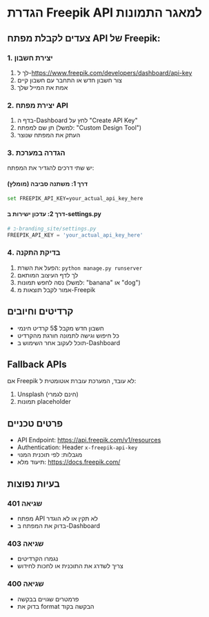 # הגדרת Freepik API למאגר התמונות

## צעדים לקבלת מפתח API של Freepik:

### 1. יצירת חשבון
1. לך ל-https://www.freepik.com/developers/dashboard/api-key
2. צור חשבון חדש או התחבר עם חשבון קיים
3. אמת את המייל שלך

### 2. יצירת מפתח API
1. בדף ה-Dashboard לחץ על "Create API Key"
2. תן שם למפתח (למשל: "Custom Design Tool")
3. העתק את המפתח שנוצר

### 3. הגדרה במערכת
יש שתי דרכים להגדיר את המפתח:

#### דרך 1: משתנה סביבה (מומלץ)
```bash
set FREEPIK_API_KEY=your_actual_api_key_here
```

#### דרך 2: עדכון ישירות ב-settings.py
```python
# ב-branding_site/settings.py
FREEPIK_API_KEY = 'your_actual_api_key_here'
```

### 4. בדיקת התקנה
1. הפעל את השרת: `python manage.py runserver`
2. לך לדף העיצוב המותאם
3. נסה לחפש תמונות (למשל: "banana" או "dog")
4. אמור לקבל תוצאות מ-Freepik

## קרדיטים וחיובים
- חשבון חדש מקבל 5$ קרדיט חינמי
- כל חיפוש וגישה לתמונה חורגת מהקרדיט
- תוכל לעקוב אחר השימוש ב-Dashboard

## Fallback APIs
אם Freepik לא עובד, המערכת עוברת אוטומטית ל:
1. Unsplash (חינם לגמרי)
2. תמונות placeholder

## פרטים טכניים
- API Endpoint: https://api.freepik.com/v1/resources
- Authentication: Header `x-freepik-api-key`
- מגבלות: לפי תוכנית המנוי
- תיעוד מלא: https://docs.freepik.com/

## בעיות נפוצות

### שגיאה 401
- מפתח API לא תקין או לא הוגדר
- בדוק את המפתח ב-Dashboard

### שגיאה 403
- נגמרו הקרדיטים
- צריך לשדרג את התוכנית או לחכות לחידוש

### שגיאה 400
- פרמטרים שגויים בבקשה
- בדוק את format הבקשה בקוד
